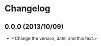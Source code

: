 Changelog
=========

0.0.0 (2013/10/09)
------------------

 - <Change the version, date, and this text.>
